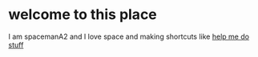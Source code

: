 welcome to this place
=
I am spacemanA2 and I love space and making shortcuts like 
[help me do stuff](https://github.com/SpacemanA2/Help-me-do-stuff-shortcut)
